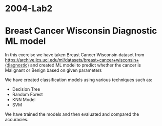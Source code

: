 # 2004-Lab2
# Breast Cancer Wisconsin Diagnostic ML model

In this exercise we have taken Breast Cancer Wisconsin dataset from https://archive.ics.uci.edu/ml/datasets/breast+cancer+wisconsin+(diagnostic) and created ML model to predict whether the cancer is Malignant or Benign based on given parameters

We have created classification models using various techniques such as:
- Decision Tree
- Random Forest
- KNN Model
- SVM

We have trained the models and then evaluated and compared the accuracies. 
